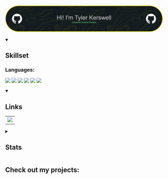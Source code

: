 ![Header](./header.png)



<details open><summary><h2>Skillset</h2></summary>
  
  <h3>Languages:</h3>
  
  ![](https://img.shields.io/badge/C-grey?style=for-the-badge&logo=C)
  ![](https://img.shields.io/badge/C++-005CFF?style=for-the-badge&logo=Cplusplus)
  ![](https://img.shields.io/badge/Python-5098F3?style=for-the-badge&logo=Python)
  ![](https://img.shields.io/badge/Java-FF7F00?style=for-the-badge&logo=java)
  ![](https://img.shields.io/badge/JavaScript-FFFF30?style=for-the-badge&logo=javascript&logoColor=black)
  ![](https://img.shields.io/badge/Assembly-FF1319?style=for-the-badge&logo=assembly)
  
</details>






<details open><summary><h2>Links</h2></summary>

<table>
    <tbody>
        <tr>
            <td><a href="https://www.linkedin.com/in/tyler-ler/">
            <img height="50" src="https://www.vectorlogo.zone/logos/linkedin/linkedin-ar21.svg" />
            </a></td>
        </tr>
    </tbody>
</table>
  
</details>

<details><summary><h2>Stats</h2></summary>
  
![Tyler's GitHub stats](https://github-readme-stats.vercel.app/api?username=TylerKerswell&show_icons=true&theme=dark)
  <br>
![](https://komarev.com/ghpvc/?username=TylerKerswell)
  
</details>

<h2>Check out my projects:</h2>


<!--
**TylerKerswell/TylerKerswell** is a ✨ _special_ ✨ repository because its `README.md` (this file) appears on your GitHub profile.

Here are some ideas to get you started:

- 🔭 I’m currently working on ...
- 🌱 I’m currently learning ...
- 👯 I’m looking to collaborate on ...
- 🤔 I’m looking for help with ...
- 💬 Ask me about ...
- 📫 How to reach me: ...
- 😄 Pronouns: ...
- ⚡ Fun fact: ...
-->
